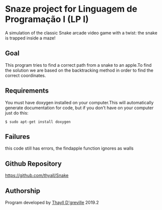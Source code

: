 # Snaze project for Linguagem de Programação I (LP I)

 A simulation of the classic Snake arcade video game with a twist: the snake is trapped inside a maze!
 
 ## Goal
 
This program tries to find a correct path from a snake to an apple.To find the solution we are based on the backtracking method in order to find the correct coordinates.

## Requirements

You must have doxygen installed on your computer.This will automatically generate documentation for code, but if you don't have on your computer just do this:

`$ sudo apt-get install doxygen`
 
## Failures
this code still has errors, the findapple function ignores as walls

## Github Repository
<https://github.com/thyall/Snake>

## Authorship
Program developed by [Thayll D'greville](https://github.com/thyall)
2019.2
